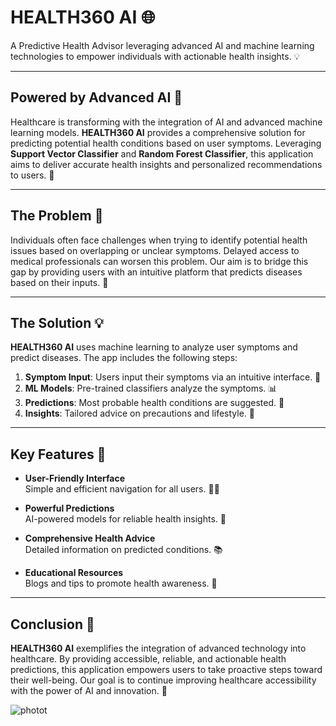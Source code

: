 # HEALTH360 AI 🌐

A Predictive Health Advisor leveraging advanced AI and machine learning technologies to empower individuals with actionable health insights. 💡

---

## Powered by Advanced AI 🤖

Healthcare is transforming with the integration of AI and advanced machine learning models. **HEALTH360 AI** provides a comprehensive solution for predicting potential health conditions based on user symptoms. Leveraging **Support Vector Classifier** and **Random Forest Classifier**, this application aims to deliver accurate health insights and personalized recommendations to users. 🔬

---

## The Problem 🚨

Individuals often face challenges when trying to identify potential health issues based on overlapping or unclear symptoms. Delayed access to medical professionals can worsen this problem. Our aim is to bridge this gap by providing users with an intuitive platform that predicts diseases based on their inputs. 🤔

---

## The Solution 💡

**HEALTH360 AI** uses machine learning to analyze user symptoms and predict diseases. The app includes the following steps:

1. **Symptom Input**: Users input their symptoms via an intuitive interface. 📝
2. **ML Models**: Pre-trained classifiers analyze the symptoms. 📊
3. **Predictions**: Most probable health conditions are suggested. 🏥
4. **Insights**: Tailored advice on precautions and lifestyle. 💪

---

## Key Features 🔑

- **User-Friendly Interface**  
  Simple and efficient navigation for all users. 🧑‍💻

- **Powerful Predictions**  
  AI-powered models for reliable health insights. 🔮

- **Comprehensive Health Advice**  
  Detailed information on predicted conditions. 📚

- **Educational Resources**  
  Blogs and tips to promote health awareness. 🌱

---

## Conclusion 🎯
**HEALTH360 AI** exemplifies the integration of advanced technology into healthcare. By providing accessible, reliable, and actionable health predictions, this application empowers users to take proactive steps toward their well-being. Our goal is to continue improving healthcare accessibility with the power of AI and innovation. 🚀

![photot](https://github.com/user-attachments/assets/12c7c48f-9d85-4b11-998e-75b6d77e097f)





